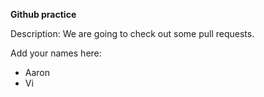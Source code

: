 **Github practice**

Description: 
We are going to check out some pull requests. 

Add your names here:

- Aaron
- Vi